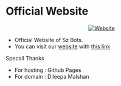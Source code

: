 # Official Website

<div align="center">
<a href="https://www.szbots.tech/"><img src="https://user-images.githubusercontent.com/87059430/138085351-f3966373-4bfe-4e03-8f96-3dc9983d4625.png" alt="Website"></a>
</div>

- Official Website of Sz Bots.
- You can visit our [website](https://www.szbots.tech/) with [this link](https://www.szbots.tech/)

Specail Thanks
- For hosting : Github Pages
- For domain  : Dileepa Malshan
